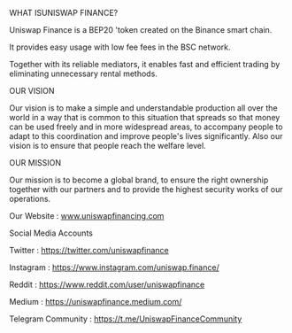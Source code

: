WHAT ISUNISWAP FINANCE?

Uniswap Finance is a BEP20 'token created on the Binance smart chain. 

It provides easy usage with low fee fees in the BSC network.

Together with its reliable mediators, it enables fast and efficient trading by eliminating unnecessary rental methods.

OUR VISION

Our vision is to make a simple and understandable production all over the world in a way that is common to this situation that spreads so that money can be used freely and in more widespread areas, to accompany people to adapt to this coordination and improve people's lives significantly.
Also our vision is to ensure that people reach the welfare level.

OUR MISSION

Our mission is to become a global brand, to ensure the right ownership together with our partners and to provide the highest security works of our operations.

Our Website : www.uniswapfinancing.com

Social Media Accounts

Twitter : https://twitter.com/uniswapfinance

Instagram : https://www.instagram.com/uniswap.finance/

Reddit : https://www.reddit.com/user/uniswapfinance

Medium : https://uniswapfinance.medium.com/

Telegram Community : https://t.me/UniswapFinanceCommunity

